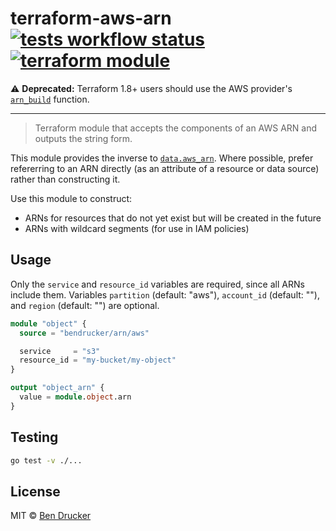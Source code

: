 # terraform-aws-arn [![tests workflow status](https://github.com/bendrucker/terraform-aws-arn/workflows/tests/badge.svg?branch=master)](https://github.com/bendrucker/terraform-aws-arn/actions?query=workflow%3Atests) [![terraform module](https://img.shields.io/badge/terraform-module-623CE4)](https://registry.terraform.io/modules/bendrucker/arn/aws)

⚠️ **Deprecated:** Terraform 1.8+ users should use the AWS provider's [`arn_build`](https://registry.terraform.io/providers/hashicorp/aws/latest/docs/functions/arn_build) function.

---

> Terraform module that accepts the components of an AWS ARN and outputs the string form.

This module provides the inverse to [`data.aws_arn`](https://www.terraform.io/docs/providers/aws/d/arn.html). Where possible, prefer refererring to an ARN directly (as an attribute of a resource or data source) rather than constructing it. 

Use this module to construct:

* ARNs for resources that do not yet exist but will be created in the future
* ARNs with wildcard segments (for use in IAM policies)

## Usage

Only the `service` and `resource_id` variables are required, since all ARNs include them. Variables `partition` (default: "aws"), `account_id` (default: ""), and `region` (default: "") are optional. 

```tf
module "object" {
  source = "bendrucker/arn/aws"

  service     = "s3"
  resource_id = "my-bucket/my-object"
}

output "object_arn" {
  value = module.object.arn
}
```

## Testing

```sh
go test -v ./...
```

## License

MIT © [Ben Drucker](http://bendrucker.me)
